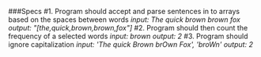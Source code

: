 ###Specs
#1. Program should accept and parse sentences in to arrays based on the spaces between words
    *input: The quick brown brown fox*
    *output: "[the,quick,brown,brown,fox"]*
#2. Program should then count the frequency of a selected words
    *input: brown*
    *output: 2*
#3. Program should ignore capitalization
    *input: 'The quick Brown brOwn Fox', 'broWn'*
    *output: 2*
